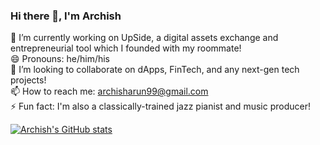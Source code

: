 ### Hi there 👋, I'm Archish
🔭 I’m currently working on UpSide, a digital assets exchange and entrepreneurial tool which I founded with my roommate!
<br />😄 Pronouns: he/him/his
<br />👯 I’m looking to collaborate on dApps, FinTech, and any next-gen tech projects!
<br />📫 How to reach me: archisharun99@gmail.com
<br />⚡ Fun fact: I'm also a classically-trained jazz pianist and music producer!
<br />

[![Archish's GitHub stats](https://github-readme-stats.vercel.app/api?username=lodfod&show_icons=true&theme=radical&hide=stars)](https://github.com/anuraghazra/github-readme-stats)


<!--
**lodfod/lodfod** is a ✨ _special_ ✨ repository because its `README.md` (this file) appears on your GitHub profile.

Here are some ideas to get you started:

- 🔭 I’m currently working on ...
- 🌱 I’m currently learning ...
- 👯 I’m looking to collaborate on ...
- 🤔 I’m looking for help with ...
- 💬 Ask me about ...
- 📫 How to reach me: ...
- 
- ⚡ Fun fact: ...
-->
